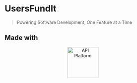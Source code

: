 # UsersFundIt
> Powering Software Development, One Feature at a Time

## Made with
<p align="center"><a href="https://api-platform.com"><img src="https://api-platform.com/images/logos/Logo_Circle%20webby%20text%20blue.png" alt="API Platform" width="100" height="100"></a></p>
